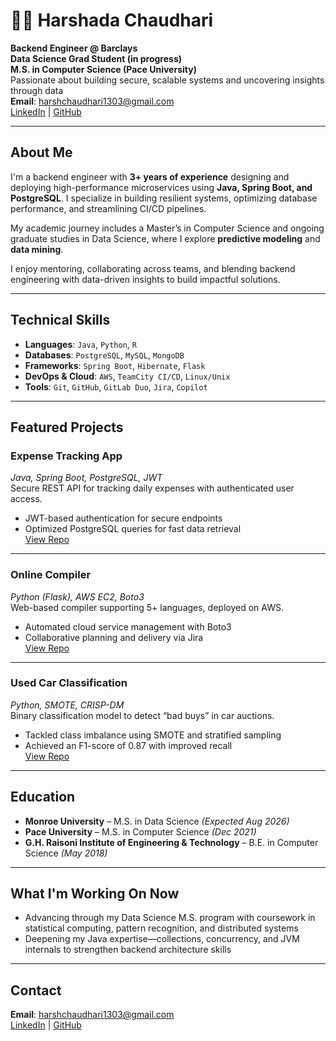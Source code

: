 # 👩‍💻 **Harshada Chaudhari**

**Backend Engineer @ Barclays**  
**Data Science Grad Student (in progress)**  
**M.S. in Computer Science (Pace University)**  
Passionate about building secure, scalable systems and uncovering insights through data  
**Email**: harshchaudhari1303@gmail.com  
[LinkedIn](https://www.linkedin.com/in/harshada13/) | [GitHub](https://github.com/Harshada13)

---

## **About Me**

I'm a backend engineer with **3+ years of experience** designing and deploying high-performance microservices using **Java, Spring Boot, and PostgreSQL**. I specialize in building resilient systems, optimizing database performance, and streamlining CI/CD pipelines.

My academic journey includes a Master’s in Computer Science and ongoing graduate studies in Data Science, where I explore **predictive modeling** and **data mining**.

I enjoy mentoring, collaborating across teams, and blending backend engineering with data-driven insights to build impactful solutions.

---

## **Technical Skills**

- **Languages**: `Java`, `Python`, `R`  
- **Databases**: `PostgreSQL`, `MySQL`, `MongoDB`  
- **Frameworks**: `Spring Boot`, `Hibernate`, `Flask`  
- **DevOps & Cloud**: `AWS`, `TeamCity CI/CD`, `Linux/Unix`  
- **Tools**: `Git`, `GitHub`, `GitLab Duo`, `Jira`, `Copilot`

---

## **Featured Projects**

### **Expense Tracking App**  
*Java, Spring Boot, PostgreSQL, JWT*  
Secure REST API for tracking daily expenses with authenticated user access.  
- JWT-based authentication for secure endpoints  
- Optimized PostgreSQL queries for fast data retrieval  
  [View Repo](https://github.com/Harshada13/Expense-Tracking-API)

---

### **Online Compiler**  
*Python (Flask), AWS EC2, Boto3*  
Web-based compiler supporting 5+ languages, deployed on AWS.  
- Automated cloud service management with Boto3  
- Collaborative planning and delivery via Jira  
  [View Repo](https://github.com/Harshada13/OnlineCompilerUsingCloudComputing)

---

### **Used Car Classification**  
*Python, SMOTE, CRISP-DM*  
Binary classification model to detect “bad buys” in car auctions.  
- Tackled class imbalance using SMOTE and stratified sampling  
- Achieved an F1-score of 0.87 with improved recall  
  [View Repo](https://github.com/Harshada13/Data-Driven-Classification-of-Used-Cars-in-Auction)

---

## **Education**

- **Monroe University** – M.S. in Data Science *(Expected Aug 2026)*  
- **Pace University** – M.S. in Computer Science *(Dec 2021)*  
- **G.H. Raisoni Institute of Engineering & Technology** – B.E. in Computer Science *(May 2018)*

---

## **What I'm Working On Now**

- Advancing through my Data Science M.S. program with coursework in statistical computing, pattern recognition, and distributed systems  
- Deepening my Java expertise—collections, concurrency, and JVM internals to strengthen backend architecture skills  

---

## **Contact**

**Email**: harshchaudhari1303@gmail.com  
[LinkedIn](https://linkedin.com/in/harshada13) | [GitHub](https://github.com/Harshada13)
